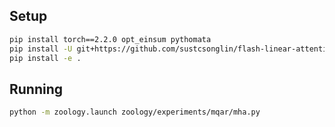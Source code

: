 ## Setup

```bash
pip install torch==2.2.0 opt_einsum pythomata
pip install -U git+https://github.com/sustcsonglin/flash-linear-attention
pip install -e .
```

## Running

```bash
python -m zoology.launch zoology/experiments/mqar/mha.py
```
